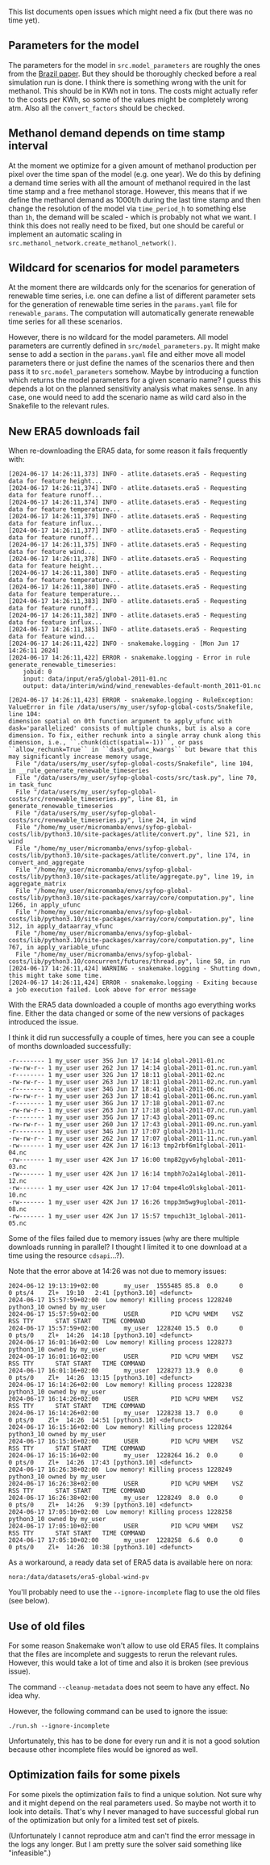 This list documents open issues which might need a fix (but there was no time yet).


Parameters for the model
------------------------

The parameters for the model in `src.model_parameters` are roughly the ones from the [Brazil
paper](https://doi.org/10.1038/s41467-022-30850-2). But they should be thoroughly checked before a
real simulation run is done. I think there is something wrong with the unit for methanol. This
should be in KWh not in tons. The costs might actually refer to the costs per KWh, so some of the
values might be completely wrong atm. Also all the `convert_factors` should be checked.


Methanol demand depends on time stamp interval
----------------------------------------------

At the moment we optimize for a given amount of methanol production per pixel over the time span of
the model (e.g. one year). We do this by defining a demand time series with all the amount of
methanol required in the last time stamp and a free methanol storage. However, this means that if
we define the methanol demand as 1000t/h during the last time stamp and then change the resolution
of the model via `time_period_h` to something else than `1h`, the demand will be scaled - which is
probably not what we want. I think this does not really need to be fixed, but one should be
careful or implement an automatic scaling in `src.methanol_network.create_methanol_network()`.


Wildcard for scenarios for model parameters
-------------------------------------------

At the moment there are wildcards only for the scenarios for generation of renewable time series,
i.e. one can define a list of different parameter sets for the generation of renewable time series
in the `params.yaml` file for `renewable_params`. The computation will automatically generate
renewable time series for all these scenarios.

However, there is no wildcard for the model parameters. All model parameters are currently defined
in `src/model_parameters.py`. It might make sense to add a section in the `params.yaml` file and
either move all model parameters there or just define the names of the scenarios there and then
pass it to `src.model_parameters` somehow. Maybe by introducing a function which returns the model
parameters for a given scenario name? I guess this depends a lot on the planned sensitivity
analysis what makes sense. In any case, one would need to add the scenario name as wild card also
in the Snakefile to the relevant rules.


New ERA5 downloads fail
-----------------------

When re-downloading the ERA5 data, for some reason it fails frequently with:

```
[2024-06-17 14:26:11,373] INFO - atlite.datasets.era5 - Requesting data for feature height...
[2024-06-17 14:26:11,374] INFO - atlite.datasets.era5 - Requesting data for feature runoff...
[2024-06-17 14:26:11,374] INFO - atlite.datasets.era5 - Requesting data for feature temperature...
[2024-06-17 14:26:11,379] INFO - atlite.datasets.era5 - Requesting data for feature influx...
[2024-06-17 14:26:11,377] INFO - atlite.datasets.era5 - Requesting data for feature runoff...
[2024-06-17 14:26:11,375] INFO - atlite.datasets.era5 - Requesting data for feature wind...
[2024-06-17 14:26:11,378] INFO - atlite.datasets.era5 - Requesting data for feature height...
[2024-06-17 14:26:11,380] INFO - atlite.datasets.era5 - Requesting data for feature temperature...
[2024-06-17 14:26:11,380] INFO - atlite.datasets.era5 - Requesting data for feature temperature...
[2024-06-17 14:26:11,383] INFO - atlite.datasets.era5 - Requesting data for feature runoff...
[2024-06-17 14:26:11,382] INFO - atlite.datasets.era5 - Requesting data for feature influx...
[2024-06-17 14:26:11,385] INFO - atlite.datasets.era5 - Requesting data for feature wind...
[2024-06-17 14:26:11,422] INFO - snakemake.logging - [Mon Jun 17 14:26:11 2024]
[2024-06-17 14:26:11,422] ERROR - snakemake.logging - Error in rule generate_renewable_timeseries:
    jobid: 0
    input: data/input/era5/global-2011-01.nc
    output: data/interim/wind/wind_renewables-default-month_2011-01.nc

[2024-06-17 14:26:11,423] ERROR - snakemake.logging - RuleException:
ValueError in file /data/users/my_user/syfop-global-costs/Snakefile, line 104:
dimension spatial on 0th function argument to apply_ufunc with dask='parallelized' consists of multiple chunks, but is also a core dimension. To fix, either rechunk into a single array chunk along this dimension, i.e., ``.chunk(dict(spatial=-1))``, or pass ``allow_rechunk=True`` in ``dask_gufunc_kwargs`` but beware that this may significantly increase memory usage.
  File "/data/users/my_user/syfop-global-costs/Snakefile", line 104, in __rule_generate_renewable_timeseries
  File "/data/users/my_user/syfop-global-costs/src/task.py", line 70, in task_func
  File "/data/users/my_user/syfop-global-costs/src/renewable_timeseries.py", line 81, in generate_renewable_timeseries
  File "/data/users/my_user/syfop-global-costs/src/renewable_timeseries.py", line 24, in wind
  File "/home/my_user/micromamba/envs/syfop-global-costs/lib/python3.10/site-packages/atlite/convert.py", line 521, in wind
  File "/home/my_user/micromamba/envs/syfop-global-costs/lib/python3.10/site-packages/atlite/convert.py", line 174, in convert_and_aggregate
  File "/home/my_user/micromamba/envs/syfop-global-costs/lib/python3.10/site-packages/atlite/aggregate.py", line 19, in aggregate_matrix
  File "/home/my_user/micromamba/envs/syfop-global-costs/lib/python3.10/site-packages/xarray/core/computation.py", line 1266, in apply_ufunc
  File "/home/my_user/micromamba/envs/syfop-global-costs/lib/python3.10/site-packages/xarray/core/computation.py", line 312, in apply_dataarray_vfunc
  File "/home/my_user/micromamba/envs/syfop-global-costs/lib/python3.10/site-packages/xarray/core/computation.py", line 767, in apply_variable_ufunc
  File "/home/my_user/micromamba/envs/syfop-global-costs/lib/python3.10/concurrent/futures/thread.py", line 58, in run
[2024-06-17 14:26:11,424] WARNING - snakemake.logging - Shutting down, this might take some time.
[2024-06-17 14:26:11,424] ERROR - snakemake.logging - Exiting because a job execution failed. Look above for error message
```

With the ERA5 data downloaded a couple of months ago everything works fine. Either the data changed
or some of the new versions of packages introduced the issue.

I think it did run successfully a couple of times, here you can see a couple of months downloaded
successfully:

```
-r-------- 1 my_user user 35G Jun 17 14:14 global-2011-01.nc
-rw-rw-r-- 1 my_user user 262 Jun 17 14:14 global-2011-01.nc.run.yaml
-r-------- 1 my_user user 32G Jun 17 18:11 global-2011-02.nc
-rw-rw-r-- 1 my_user user 263 Jun 17 18:11 global-2011-02.nc.run.yaml
-r-------- 1 my_user user 34G Jun 17 18:41 global-2011-06.nc
-rw-rw-r-- 1 my_user user 263 Jun 17 18:41 global-2011-06.nc.run.yaml
-r-------- 1 my_user user 36G Jun 17 17:18 global-2011-07.nc
-rw-rw-r-- 1 my_user user 263 Jun 17 17:18 global-2011-07.nc.run.yaml
-r-------- 1 my_user user 35G Jun 17 17:43 global-2011-09.nc
-rw-rw-r-- 1 my_user user 260 Jun 17 17:43 global-2011-09.nc.run.yaml
-r-------- 1 my_user user 34G Jun 17 17:07 global-2011-11.nc
-rw-rw-r-- 1 my_user user 262 Jun 17 17:07 global-2011-11.nc.run.yaml
-rw------- 1 my_user user 42K Jun 17 16:13 tmp2rbf6m1fglobal-2011-04.nc
-rw------- 1 my_user user 42K Jun 17 16:00 tmp82gyv6yhglobal-2011-03.nc
-rw------- 1 my_user user 42K Jun 17 16:14 tmpbh7o2a14global-2011-12.nc
-rw------- 1 my_user user 42K Jun 17 17:04 tmpe4lo9lskglobal-2011-10.nc
-rw------- 1 my_user user 42K Jun 17 16:26 tmpp3m5wg9uglobal-2011-08.nc
-rw------- 1 my_user user 42K Jun 17 15:57 tmpuch13t_1global-2011-05.nc
```

Some of the files failed due to memory issues (why are there multiple downloads running in
parallel? I thought I limited it to one download at a time using the resource `cdsapi`...?).


Note that the error above at 14:26 was not due to memory issues:

```
2024-06-12 19:13:19+02:00       my_user  1555485 85.8  0.0      0     0 pts/4    Zl+  19:10   2:41 [python3.10] <defunct>
2024-06-17 15:57:59+02:00  Low memory! Killing process 1228240 python3_10 owned by my_user
2024-06-17 15:57:59+02:00       USER         PID %CPU %MEM    VSZ   RSS TTY      STAT START   TIME COMMAND
2024-06-17 15:57:59+02:00       my_user  1228240 15.5  0.0      0     0 pts/0    Zl+  14:26  14:18 [python3.10] <defunct>
2024-06-17 16:01:16+02:00  Low memory! Killing process 1228273 python3_10 owned by my_user
2024-06-17 16:01:16+02:00       USER         PID %CPU %MEM    VSZ   RSS TTY      STAT START   TIME COMMAND
2024-06-17 16:01:16+02:00       my_user  1228273 13.9  0.0      0     0 pts/0    Zl+  14:26  13:15 [python3.10] <defunct>
2024-06-17 16:14:26+02:00  Low memory! Killing process 1228238 python3_10 owned by my_user
2024-06-17 16:14:26+02:00       USER         PID %CPU %MEM    VSZ   RSS TTY      STAT START   TIME COMMAND
2024-06-17 16:14:26+02:00       my_user  1228238 13.7  0.0      0     0 pts/0    Zl+  14:26  14:51 [python3.10] <defunct>
2024-06-17 16:15:16+02:00  Low memory! Killing process 1228264 python3_10 owned by my_user
2024-06-17 16:15:16+02:00       USER         PID %CPU %MEM    VSZ   RSS TTY      STAT START   TIME COMMAND
2024-06-17 16:15:16+02:00       my_user  1228264 16.2  0.0      0     0 pts/0    Zl+  14:26  17:43 [python3.10] <defunct>
2024-06-17 16:26:38+02:00  Low memory! Killing process 1228249 python3_10 owned by my_user
2024-06-17 16:26:38+02:00       USER         PID %CPU %MEM    VSZ   RSS TTY      STAT START   TIME COMMAND
2024-06-17 16:26:38+02:00       my_user  1228249  8.0  0.0      0     0 pts/0    Zl+  14:26   9:39 [python3.10] <defunct>
2024-06-17 17:05:10+02:00  Low memory! Killing process 1228258 python3_10 owned by my_user
2024-06-17 17:05:10+02:00       USER         PID %CPU %MEM    VSZ   RSS TTY      STAT START   TIME COMMAND
2024-06-17 17:05:10+02:00       my_user  1228258  6.6  0.0      0     0 pts/0    Zl+  14:26  10:38 [python3.10] <defunct>
```

As a workaround, a ready data set of ERA5 data is available here on nora:

```
nora:/data/datasets/era5-global-wind-pv
```

You'll probably need to use the `--ignore-incomplete` flag to use the old files (see below).


Use of old files
----------------

For some reason Snakemake won't allow to use old ERA5 files. It complains that the files are
incomplete and suggests to rerun the relevant rules. However, this would take a lot of time and
also it is broken (see previous issue).

The command `--cleanup-metadata` does not seem to have any effect. No idea why.

However, the following command can be used to ignore the issue:


```
./run.sh --ignore-incomplete
```

Unfortunately, this has to be done for every run and it is not a good solution because other
incomplete files would be ignored as well.


Optimization fails for some pixels
----------------------------------

For some pixels the optimization fails to find a unique solution. Not sure why and it might depend
on the real parameters used. So maybe not worth it to look into details. That's why I never managed
to have successful global run of the optimization but only for a limited test set of pixels.

(Unfortunately I cannot reproduce atm and can't find the error message in the logs any longer. But
I am pretty sure the solver said something like "infeasible".)
